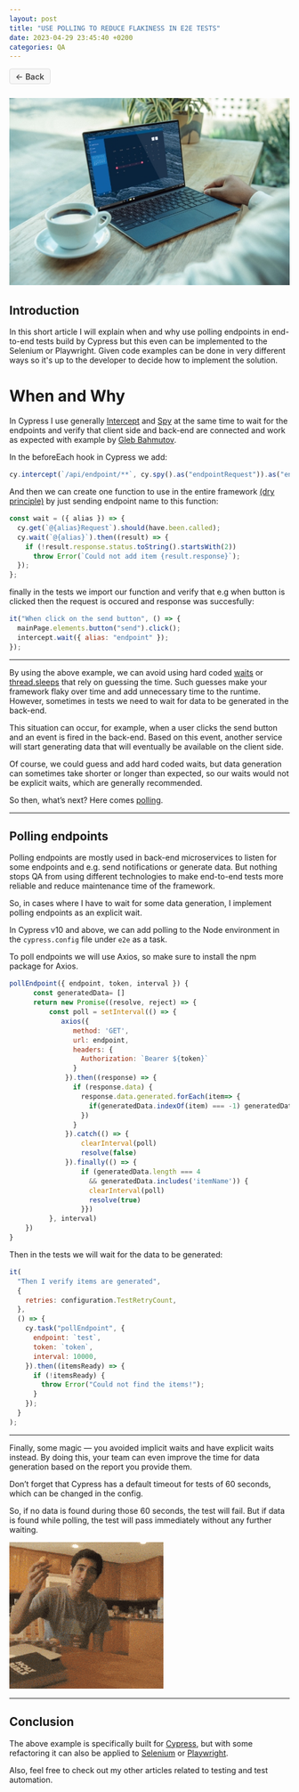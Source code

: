 ```yaml
---
layout: post
title: "USE POLLING TO REDUCE FLAKINESS IN E2E TESTS"
date: 2023-04-29 23:45:40 +0200
categories: QA
---
```


<style>
.button-back {
  background-color: #f7f7f7;
  color: #333;
  padding: 0.3em 0.7em;
  border-radius: 4px;
  text-decoration: none;
  border: 1px solid #ddd;
  font-weight: 500;
  font-size: 0.9rem;
  text-align: center;
  display: inline-block;
  margin-bottom: 0.8em;
  cursor: pointer;
  transition: background-color 0.2s ease;
}

.button-back:hover,
.button-back:focus {
  background-color: #e0e0e0;
  text-decoration: none;
}
</style>

<a href="{{ site.baseurl }}/"
onclick="window.history.back(); return false;"
class="button-back">
<span style="font-size: 0.9rem;">←</span> Back </a>

![Use polling to reduce flakiness](/assets/images/articles/use_poling_to_reduce_flakiness/use_poling_to_reduce_flakiness.jpg)

## **Introduction**

In this short article I will explain when and why use polling endpoints in end-to-end tests build by Cypress but this even can be implemented to the Selenium or Playwright. Given code examples can be done in very different ways so it's up to the developer to decide how to implement the solution.

# **When and Why**

In Cypress I use generally [Intercept](https://docs.cypress.io/api/commands/intercept) and [Spy](https://docs.cypress.io/api/commands/spy) at the same time to wait for the endpoints and verify that client side and back-end are connected and work as expected with example by [Gleb Bahmutov](https://glebbahmutov.com/blog/).

In the beforeEach hook in Cypress we add:

```javascript
cy.intercept(`/api/endpoint/**`, cy.spy().as("endpointRequest")).as("endpoint");
```

And then we can create one function to use in the entire framework [(dry principle)](https://en.wikipedia.org/wiki/Don%27t_repeat_yourself) by just sending endpoint name to this function:

```javascript
const wait = ({ alias }) => {
  cy.get(`@{alias}Request`).should(have.been.called);
  cy.wait(`@{alias}`).then((result) => {
    if (!result.response.status.toString().startsWith(2))
      throw Error(`Could not add item {result.response}`);
  });
};
```

finally in the tests we import our function and verify that e.g when button is clicked then the request is occured and response was succesfully:

```javascript
it("When click on the send button", () => {
  mainPage.elements.button("send").click();
  intercept.wait({ alias: "endpoint" });
});
```

---

By using the above example, we can avoid using hard coded [waits](https://docs.cypress.io/api/commands/wait) or [thread.sleeps](https://testsigma.com/blog/selenium-sleep/) that rely on guessing the time. Such guesses make your framework flaky over time and add unnecessary time to the runtime. However, sometimes in tests we need to wait for data to be generated in the back-end.

This situation can occur, for example, when a user clicks the send button and an event is fired in the back-end. Based on this event, another service will start generating data that will eventually be available on the client side.

Of course, we could guess and add hard coded waits, but data generation can sometimes take shorter or longer than expected, so our waits would not be explicit waits, which are generally recommended.

So then, what’s next? Here comes [polling](https://www.ibm.com/docs/en/networkmanager/4.2.0?topic=polling-network).

---

## **Polling endpoints**

Polling endpoints are mostly used in back-end microservices to listen for some endpoints and e.g. send notifications or generate data. But nothing stops QA from using different technologies to make end-to-end tests more reliable and reduce maintenance time of the framework.

So, in cases where I have to wait for some data generation, I implement polling endpoints as an explicit wait.

In Cypress v10 and above, we can add polling to the Node environment in the `cypress.config` file under `e2e` as a task.

To poll endpoints we will use Axios, so make sure to install the npm package for Axios.

```javascript
pollEndpoint({ endpoint, token, interval }) {
      const generatedData= []
      return new Promise((resolve, reject) => {
          const poll = setInterval(() => {
             axios({
                method: 'GET',
                url: endpoint,
                headers: {
                  Authorization: `Bearer ${token}`
                }
              }).then((response) => {
                if (response.data) {
                  response.data.generated.forEach(item=> {
                    if(generatedData.indexOf(item) === -1) generatedData.push(item)
                  })
                }
              }).catch(() => {
                  clearInterval(poll)
                  resolve(false)
              }).finally(() => {
                  if (generatedData.length === 4
                    && generatedData.includes('itemName')) {
                    clearInterval(poll)
                    resolve(true)
                  }})
          }, interval)
    })
}
```

Then in the tests we will wait for the data to be generated:

```javascript
it(
  "Then I verify items are generated",
  {
    retries: configuration.TestRetryCount,
  },
  () => {
    cy.task("pollEndpoint", {
      endpoint: `test`,
      token: `token`,
      interval: 10000,
    }).then((itemsReady) => {
      if (!itemsReady) {
        throw Error("Could not find the items!");
      }
    });
  }
);
```

---

Finally, some magic — you avoided implicit waits and have explicit waits instead. By doing this, your team can even improve the time for data generation based on the report you provide them.

Don’t forget that Cypress has a default timeout for tests of 60 seconds, which can be changed in the config.

So, if no data is found during those 60 seconds, the test will fail. But if data is found while polling, the test will pass immediately without any further waiting.

![Magic gif egg](/assets/images/articles/use_poling_to_reduce_flakiness/gif_magic_use_polling.gif)

---

## **Conclusion**

The above example is specifically built for [Cypress](https://docs.cypress.io/app/get-started/why-cypress), but with some refactoring it can also be applied to [Selenium](https://www.selenium.dev/) or [Playwright](https://playwright.dev/).

Also, feel free to check out my other articles related to testing and test automation.
